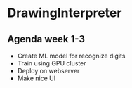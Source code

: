 # DrawingInterpreter

## Agenda week 1-3
- Create ML model for recognize digits
- Train using GPU cluster
- Deploy on webserver
- Make nice UI
